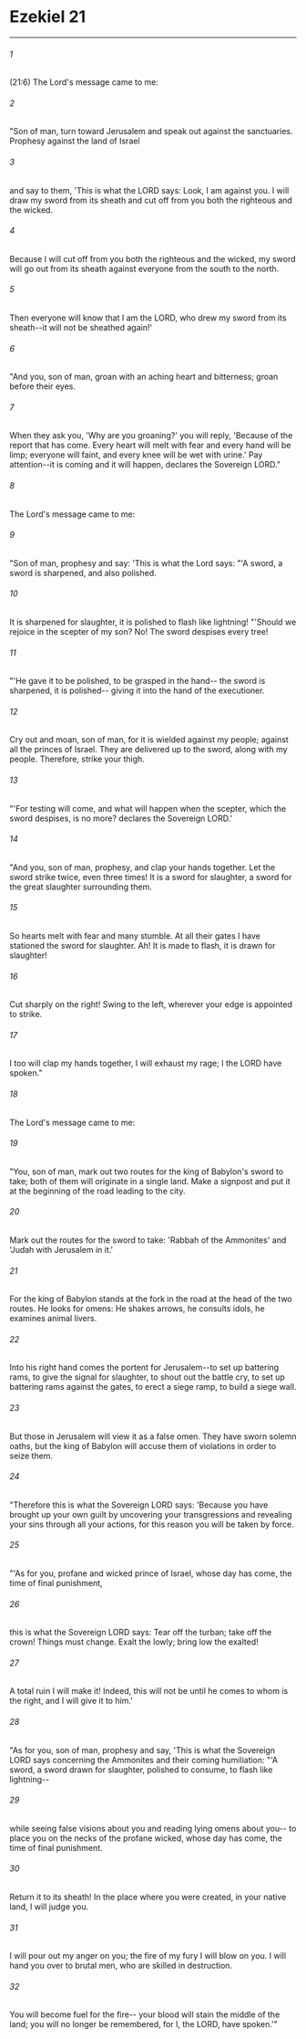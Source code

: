 # Ezekiel 21
***



###### 1 
(21:6) The Lord's message came to me: 

###### 2 
"Son of man, turn toward Jerusalem and speak out against the sanctuaries. Prophesy against the land of Israel 

###### 3 
and say to them, 'This is what the LORD says: Look, I am against you. I will draw my sword from its sheath and cut off from you both the righteous and the wicked. 

###### 4 
Because I will cut off from you both the righteous and the wicked, my sword will go out from its sheath against everyone from the south to the north. 

###### 5 
Then everyone will know that I am the LORD, who drew my sword from its sheath--it will not be sheathed again!' 

###### 6 
"And you, son of man, groan with an aching heart and bitterness; groan before their eyes. 

###### 7 
When they ask you, 'Why are you groaning?' you will reply, 'Because of the report that has come. Every heart will melt with fear and every hand will be limp; everyone will faint, and every knee will be wet with urine.' Pay attention--it is coming and it will happen, declares the Sovereign LORD." 

###### 8 
The Lord's message came to me: 

###### 9 
"Son of man, prophesy and say: 'This is what the Lord says: "'A sword, a sword is sharpened, and also polished. 

###### 10 
It is sharpened for slaughter, it is polished to flash like lightning! "'Should we rejoice in the scepter of my son? No! The sword despises every tree! 

###### 11 
"'He gave it to be polished, to be grasped in the hand-- the sword is sharpened, it is polished-- giving it into the hand of the executioner. 

###### 12 
Cry out and moan, son of man, for it is wielded against my people; against all the princes of Israel. They are delivered up to the sword, along with my people. Therefore, strike your thigh. 

###### 13 
"'For testing will come, and what will happen when the scepter, which the sword despises, is no more? declares the Sovereign LORD.' 

###### 14 
"And you, son of man, prophesy, and clap your hands together. Let the sword strike twice, even three times! It is a sword for slaughter, a sword for the great slaughter surrounding them. 

###### 15 
So hearts melt with fear and many stumble. At all their gates I have stationed the sword for slaughter. Ah! It is made to flash, it is drawn for slaughter! 

###### 16 
Cut sharply on the right! Swing to the left, wherever your edge is appointed to strike. 

###### 17 
I too will clap my hands together, I will exhaust my rage; I the LORD have spoken." 

###### 18 
The Lord's message came to me: 

###### 19 
"You, son of man, mark out two routes for the king of Babylon's sword to take; both of them will originate in a single land. Make a signpost and put it at the beginning of the road leading to the city. 

###### 20 
Mark out the routes for the sword to take: 'Rabbah of the Ammonites' and 'Judah with Jerusalem in it.' 

###### 21 
For the king of Babylon stands at the fork in the road at the head of the two routes. He looks for omens: He shakes arrows, he consults idols, he examines animal livers. 

###### 22 
Into his right hand comes the portent for Jerusalem--to set up battering rams, to give the signal for slaughter, to shout out the battle cry, to set up battering rams against the gates, to erect a siege ramp, to build a siege wall. 

###### 23 
But those in Jerusalem will view it as a false omen. They have sworn solemn oaths, but the king of Babylon will accuse them of violations in order to seize them. 

###### 24 
"Therefore this is what the Sovereign LORD says: 'Because you have brought up your own guilt by uncovering your transgressions and revealing your sins through all your actions, for this reason you will be taken by force. 

###### 25 
"'As for you, profane and wicked prince of Israel, whose day has come, the time of final punishment, 

###### 26 
this is what the Sovereign LORD says: Tear off the turban; take off the crown! Things must change. Exalt the lowly; bring low the exalted! 

###### 27 
A total ruin I will make it! Indeed, this will not be until he comes to whom is the right, and I will give it to him.' 

###### 28 
"As for you, son of man, prophesy and say, 'This is what the Sovereign LORD says concerning the Ammonites and their coming humiliation: "'A sword, a sword drawn for slaughter, polished to consume, to flash like lightning-- 

###### 29 
while seeing false visions about you and reading lying omens about you-- to place you on the necks of the profane wicked, whose day has come, the time of final punishment. 

###### 30 
Return it to its sheath! In the place where you were created, in your native land, I will judge you. 

###### 31 
I will pour out my anger on you; the fire of my fury I will blow on you. I will hand you over to brutal men, who are skilled in destruction. 

###### 32 
You will become fuel for the fire-- your blood will stain the middle of the land; you will no longer be remembered, for I, the LORD, have spoken.'"
